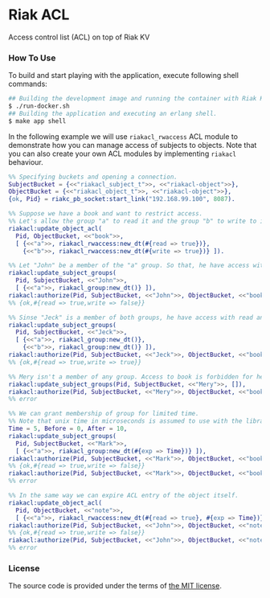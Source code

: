 # Riak ACL

Access control list (ACL) on top of Riak KV



### How To Use

To build and start playing with the application, execute following shell commands:

```bash
## Building the development image and running the container with Riak KV within it.
$ ./run-docker.sh
## Building the application and executing an erlang shell.
$ make app shell
```

In the following example we will use `riakacl_rwaccess` ACL module
to demonstrate how you can manage access of subjects to objects.
Note that you can also create your own ACL modules by implementing `riakacl` behaviour.

```erlang
%% Specifying buckets and opening a connection.
SubjectBucket = {<<"riakacl_subject_t">>, <<"riakacl-object">>},
ObjectBucket = {<<"riakacl_object_t">>, <<"riakacl-object">>},
{ok, Pid} = riakc_pb_socket:start_link("192.168.99.100", 8087).

%% Suppose we have a book and want to restrict access.
%% Let's allow the group "a" to read it and the group "b" to write to it.
riakacl:update_object_acl(
  Pid, ObjectBucket, <<"book">>,
  [ {<<"a">>, riakacl_rwaccess:new_dt(#{read => true})},
    {<<"b">>, riakacl_rwaccess:new_dt(#{write => true})} ]).

%% Let "John" be a member of the "a" group. So that, he have access with read permissions.
riakacl:update_subject_groups(
  Pid, SubjectBucket, <<"John">>,
  [ {<<"a">>, riakacl_group:new_dt()} ]),
riakacl:authorize(Pid, SubjectBucket, <<"John">>, ObjectBucket, <<"book">>, riakacl_rwaccess).
%% {ok,#{read => true,write => false}}

%% Sinse "Jeck" is a member of both groups, he have access with read and write permissions.
riakacl:update_subject_groups(
  Pid, SubjectBucket, <<"Jeck">>,
  [ {<<"a">>, riakacl_group:new_dt()},
    {<<"b">>, riakacl_group:new_dt()} ]),
riakacl:authorize(Pid, SubjectBucket, <<"Jeck">>, ObjectBucket, <<"book">>, riakacl_rwaccess).
%% {ok,#{read => true,write => true}}

%% Mery isn't a member of any group. Access to book is forbidden for her.
riakacl:update_subject_groups(Pid, SubjectBucket, <<"Mery">>, []),
riakacl:authorize(Pid, SubjectBucket, <<"Mery">>, ObjectBucket, <<"book">>, riakacl_rwaccess).
%% error

%% We can grant membership of group for limited time.
%% Note that unix time in microseconds is assumed to use with the library.
Time = 5, Before = 0, After = 10,
riakacl:update_subject_groups(
  Pid, SubjectBucket, <<"Mark">>,
  [ {<<"a">>, riakacl_group:new_dt(#{exp => Time})} ]),
riakacl:authorize(Pid, SubjectBucket, <<"Mark">>, ObjectBucket, <<"book">>, riakacl_rwaccess, Before),
%% {ok,#{read => true,write => false}}
riakacl:authorize(Pid, SubjectBucket, <<"Mark">>, ObjectBucket, <<"book">>, riakacl_rwaccess, After).
%% error

%% In the same way we can expire ACL entry of the object itself.
riakacl:update_object_acl(
  Pid, ObjectBucket, <<"note">>,
  [ {<<"a">>, riakacl_rwaccess:new_dt(#{read => true}, #{exp => Time})} ]),
riakacl:authorize(Pid, SubjectBucket, <<"John">>, ObjectBucket, <<"note">>, riakacl_rwaccess, Before),
%% {ok,#{read => true,write => false}}
riakacl:authorize(Pid, SubjectBucket, <<"John">>, ObjectBucket, <<"note">>, riakacl_rwaccess, After).
%% error
```



### License

The source code is provided under the terms of [the MIT license][license].

[license]:http://www.opensource.org/licenses/MIT

